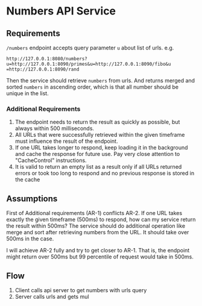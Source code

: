 # Numbers API Service


## Requirements

`/numbers` endpoint accepts query parameter `u` about list of urls.
e.g.
```
http://127.0.0.1:8080/numbers?u=http://127.0.0.1:8090/primes&u=http://127.0.0.1:8090/fibo&u
=http://127.0.0.1:8090/rand
```
Then the service should retrieve `numbers` from urls.
And returns merged and sorted `numbers` in ascending order, which is that all number should be unique in the list.  

### Additional Requirements

1. The endpoint needs to return the result as quickly as possible, but always within 500 milliseconds.
2. All URLs that were successfully retrieved within the given timeframe must influence the result of the endpoint.
3. If one URL takes longer to respond, keep loading it in the background and cache the response for future
  use. Pay very close attention to "CacheControl" instructions.
4. It is valid to return an empty list as a result only if all URLs returned errors or took too long to respond and no
  previous response is stored in the cache

## Assumptions

First of Additional requirements (AR-1) conflicts AR-2. If one URL takes exactly the given timeframe (500ms) to respond, how can my service return the result within 500ms?
The service should do additional operation like merge and sort after retrieving numbers from the URL. It should take over 500ms in the case. 

I will achieve AR-2 fully and try to get closer to AR-1. That is, the endpoint might return over 500ms but 99 percentile of request would take in 500ms.



## Flow

1. Client calls api server to get numbers with urls query 
2. Server calls urls and gets mul